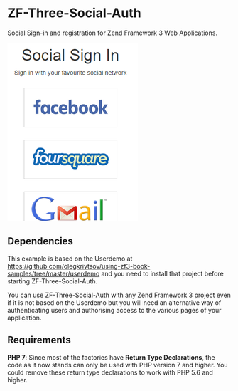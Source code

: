 # ZF-Three-Social-Auth
Social Sign-in and registration for Zend Framework 3 Web Applications.

![ScreenShot](view/img/github-read-me/social-sign-in-screen-shot.png)

## Dependencies
This example is based on the Userdemo at https://github.com/olegkrivtsov/using-zf3-book-samples/tree/master/userdemo and you need to install that project before starting ZF-Three-Social-Auth. 

You can use ZF-Three-Social-Auth with any Zend Framework 3 project even if it is not based on the Userdemo but you will need an alternative way of authenticating users and authorising access to the various pages of your application. 

## Requirements
**PHP 7**: Since most of the factories have **Return Type Declarations**, the code as it now stands can only be used with PHP version 7 and higher. You could remove these return type declarations to work with PHP 5.6 and higher.
